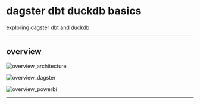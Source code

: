 # dagster dbt duckdb basics

exploring dagster dbt and duckdb

---

## overview

![overview_architecture](./_docs/de_x24f01.png)

![overview_dagster](./_docs/de_x24f02.png)

![overview_powerbi](./_docs/de_x24f03.png)

---

